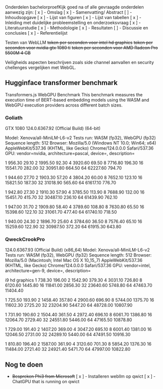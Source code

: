 Onderdelen bachelorproefKijk goed na of alle gevraagde onderdelen aanwezig zijn:
[ x ] - Omslag
[ x ] - Samenvatting/ Abstract
[ ] - Inhoudsopgave
[ x ] - Lijst van figuren
[ x ] - Lijst van tabellen
[ x ] - Inleiding met duidelijke probleemstelling en onderzoeksvraag
[ x ] - Literatuurstudie
[ x ] - Methodologie
[ x ] - Resultaten
[ ] - Discussie en conclusies
[ x ] - Referentielijst

Testen van WebLLM
~~token per seconden voor intel hd graphics~~
~~token per seconden voor nvidia gtx 1080 ti~~
~~token per seconden voor AMD Radeon Pro 5500M 4 GB~~

Veiligheids aspecten beschrijven zoals side channel aanvallen en security chellenges vergelijken met WebGL.


## Hugginface transformer benchmark

Transformers.js WebGPU Benchmark
This benchmark measures the execution time of BERT-based embedding models using the WASM and WebGPU execution providers across different batch sizes.

### Goliath
GTX 1080
124.0.6367.92 (Official Build) (64-bit)

Model: Xenova/all-MiniLM-L6-v2
Tests run: WASM (fp32), WebGPU (fp32)
Sequence length: 512
Browser: Mozilla/5.0 (Windows NT 10.0; Win64; x64) AppleWebKit/537.36 (KHTML, like Gecko) Chrome/124.0.0.0 Safari/537.36
GPU: vendor=nvidia, architecture=pascal, device=, description=

1	956.30	    29.10
2	1995.50	    92.30
4	3920.60	    69.50
8	7716.80	    196.30
16	15541.70	282.00
32	30951.80	664.50
64	62227.60	794.70

1	944.60	    27.70
2	1903.30	    57.20
4	3804.20	    60.00
8	7652.10	    123.10
16	15821.50	187.30
32	31018.90	565.60
64	61617.10	776.70

1	942.80	    27.30
2	1910.30	    57.90
4	3785.50	    113.90
8	7688.90	    132.00
16	15451.70	415.70
32	30487.10	236.10
64	61439.90	762.10

1	947.00	    31.70
2	1909.80	    58.40
4	3789.60	    108.80
8	7630.80	    65.50
16	15398.60	122.10
32	31061.70	477.40
64	61740.10	718.50

1	940.00	    24.30
2	1896.70	    25.60
4	3784.60	    36.50
8	7576.40	    65.10
16	15259.60	122.90
32	30987.50	372.20
64	61915.30	643.80

### QweckCrookPro
124.0.6367.93 (Official Build) (x86_64)
Model: Xenova/all-MiniLM-L6-v2
Tests run: WASM (fp32), WebGPU (fp32)
Sequence length: 512
Browser: Mozilla/5.0 (Macintosh; Intel Mac OS X 10_15_7) AppleWebKit/537.36 (KHTML, like Gecko) Chrome/124.0.0.0 Safari/537.36
GPU: vendor=intel, architecture=gen-9, device=, description=

i9 hd graphics
1	738.30	    196.00
2	1542.90	    379.30
4	3031.10	    726.80
8	6120.60	    1445.80
16	11841.00	2856.30
32	23640.60	5748.80
64	47463.70	11404.40

1	725.50	    193.90
2	1458.40	    357.80
4	2900.60	    696.90
8	5744.00	    1375.70
16	11602.30	2725.20
32	23204.90	5447.20
64	48728.00	10807.90

1	731.90	    190.60
2	1504.40	    361.50
4	2972.40	    696.10
8	6061.70	    1386.80
16	12064.70	2729.40
32	24551.80	5446.00
64	47165.50	10878.80

1	729.00	    191.40
2	1407.20	    369.00
4	3047.20	    695.10
8	6001.40	    1381.00
16	12046.50	2731.00
32	24289.10	5440.00
64	47491.50	10916.30

1	810.80	    196.40
2	1587.00	    361.90
4	3120.60	    701.30
8	5854.20	    1376.30
16	11484.00	2721.40
32	24921.40	5471.70
64	47997.00	10822.80


## Nog te doen

 - ~~Bespreken Phi3 from Microsoft~~
[ x ] - Installeren webllm op qwict
[ x ] - ChatGPU that is running on qwict